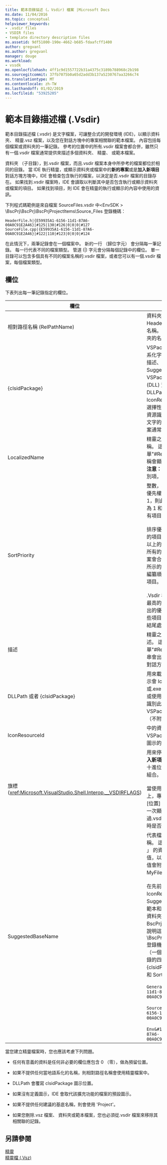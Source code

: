 ```yaml
---
title: 範本目錄描述 (。Vsdir) 檔案 |Microsoft Docs
ms.date: 11/04/2016
ms.topic: conceptual
helpviewer_keywords:
- .vsdir files
- VSDIR files
- template directory description files
ms.assetid: 9df51800-190e-4662-b685-fdaafcff1400
author: gregvanl
ms.author: gregvanl
manager: douge
ms.workload:
- vssdk
ms.openlocfilehash: 4ff1c9d1557722b31a4375c3189b788968c2b198
ms.sourcegitcommit: 37fb7075b0a65d2add3b137a5230767aa3266c74
ms.translationtype: MT
ms.contentlocale: zh-TW
ms.lasthandoff: 01/02/2019
ms.locfileid: "53925205"
---
```

# <a name="template-directory-description-vsdir-files"></a>範本目錄描述檔 (.Vsdir)
範本目錄描述檔 (.vsdir) 是文字檔案，可讓整合式的開發環境 (IDE)，以顯示資料夾、 精靈.vsz 檔案，以及您在對話方塊中的專案相關聯的範本檔案。 內容包括每個檔案或資料夾的一筆記錄。 參考的位置中的所有.vsdir 檔案會都合併，雖然只有一個.vsdir 檔案通常提供來描述多個資料夾、 精靈、 或範本檔案。  

 資料夾 （子目錄），到.vsdir 檔案，而且.vsdir 檔案本身中所參考的檔案都位於相同的目錄。 當 IDE 執行精靈，或顯示資料夾或檔案中的**新的專案**或是**加入新項目**對話方塊方塊中，IDE 會檢查包含執行的檔案，以決定是否.vsdir 檔案的目錄存在。 如果找到.vsdir 檔案時，IDE 會讀取以判斷其中是否包含執行或顯示資料夾或檔案的項目。 如果找到項目，則 IDE 會在精靈的執行或顯示的內容中使用的資訊。  

 下列程式碼範例是來自檔案 SourceFiles.vsdir 中\<EnvSDK > \BscPrj\BscPrj\BscPrjProjectItems\Source_Files 登錄機碼：  

```  
HeaderFile.h|{E59935A1-6156-11d1-87A6-00A0C91E2A46}|#125|130|#126|0|0|0|#127  
SourceFile.cpp|{E59935A1-6156-11d1-87A6-00A0C91E2A46}|#122|110|#123|0|0|0|#124  
```  

 在此情況下，兩筆記錄會在一個檔案中。 新的一行 （歸位字元） 會分隔每一筆記錄。 每一行代表不同的檔案類型。 管道 (&#124;) 字元會分隔每個記錄中的欄位。 單一目錄可以包含多個具有不同的檔案名稱的.vsdir 檔案，或者您可以有一個.vsdir 檔案，每個檔案類型。  

## <a name="fields"></a>欄位  
 下表列出每一筆記錄指定的欄位。  


| 欄位 | 描述 |
| - | - |
| 相對路徑名稱 (RelPathName) | 資料夾、 範本或.vsz 檔案，例如 HeaderFile.h 或 MyWizard.vsz 的名稱。 這個欄位也可以用來表示資料夾的名稱。 |
| {clsidPackage} | VSPackage 可讓您存取中的當地語系化字串，例如 LocalizedName、 描述、 IconResourceId 和 SuggestedBaseName，VSPackage 的附屬動態連結程式庫 (DLL) 資源的 GUID。 如果未提供 DLLPath，適用於 IconResourceId。 **注意：** 此欄位是選擇性的除非一或多個先前的欄位是資源識別碼。 此欄位是未當地語系化文字的第三方精靈與對應的.vsdir 檔案通常是空白的。 |
| LocalizedName | 精靈之範本檔案的當地語系化的名稱。 這個欄位可以是字串或表單"#ResID 」 的資源識別碼。 此名稱會顯示在**加入新項目** 對話方塊。 **注意：** 如果 LocalizedName 資源識別項，那麼就需要 {clsidPackage}。 |
| SortPriority | 整數，表示此範本檔案或精靈的相對優先權。 比方說，如果此項目有值為 1，則此項目會顯示其他項目旁的值為 1 和 2 個或更大的在排序值的所有項目之前。<br /><br /> 排序優先順序是相對於相同的目錄中的項目。 在相同的目錄中可能有一個以上的.vsdir 檔案。 在此情況下，從所有的項目<em>。</em>在該目錄中的 vsdir 檔案會合併。 具有相同優先順序的項目所示的顯示名稱不區分大小寫的詞典編纂順序。 `_wcsicmp`函數用來排序的項目。<br /><br /> .Vsdir 檔案中未說明的項目包含大於最高的優先順序號碼.vsdir 檔案中列出的優先順序數字。 結果是清單的這些項目是清單的在顯示，不論其名稱結尾處。 |
| 描述 | 精靈之範本檔案的當地語系化的描述。 這個欄位可以是字串或表單"#ResID 」 的資源識別碼。 此字串會出現在**新的專案**或是**加入新項目**對話方塊中選取的項目時。 |
| DLLPath 或者 {clsidPackage} | 用來載入範本檔案或精靈的圖示。 圖示會 IconResourceId 載入為從.dll 或.exe 檔案資源。 使用完整路徑，或使用 VSPackage 的 GUID，可以識別此.dll 或.exe 檔案。 實作 VSPackage 的 DLL 用來載入圖示 （不附屬 DLL）。 |
| IconResourceId | 中的資源識別碼的 DLL 或 VSPackage 的實作會決定要顯示的圖示的 DLL。 |
| 旗標 (<xref:Microsoft.VisualStudio.Shell.Interop.__VSDIRFLAGS>) | 用來停用或啟用**名稱**並**位置**欄位上**加入新項目** 對話方塊。 值**旗標**欄位是十進位對等項目，必要的位元旗標的組合。<br /><br /> 當使用者選取項目上**的新**索引標籤上，專案會決定是否 [名稱] 欄位和 [位置] 欄位會顯示何時**加入新項目**第一次顯示對話方塊。 項目，透過.vsdir 檔案，可以控制只選取項目時是否將欄位已啟用與停用。 |
| SuggestedBaseName | 代表檔案、 精靈 」 或範本的預設名稱。 這個欄位是字串或表單"#ResID 」 的資源識別碼。 IDE 會使用此值，以提供項目的預設名稱。 此基底值會附加至讓名稱成為唯一的例如 MyFile21.asp 整數值。<br /><br /> 在先前的清單中，描述、 DLLPath、 IconResourceId、 旗標和 SuggestedBaseNumber 僅適用於範本和精靈檔案。 這些欄位不適用於資料夾中。 中的 BscPrjProjectItems 檔案中的程式碼說明這項事實\<EnvSDK > \BscPrj\BscPrj\BscPrjProjectItems 登錄機碼。 此檔案包含三筆記錄 （一個用於每個資料夾） 與每一筆記錄的四個欄位：RelPathName，{clsidPackage}，LocalizedName 和 SortPriority。<br /><br /> `General&#124;{E59935A1-6156-11d1-87A6-00A0C91E2A46}&#124;#110&#124;100`<br /><br /> `Source_Files&#124;{E59935A1-6156-11d1-87A6-00A0C91E2A46}&#124;#111&#124;110`<br /><br /> `Env&#124;{E59935A1-6156-11d1-87A6-00A0C91E2A46}&#124;#112&#124;120` |

 當您建立精靈檔案時，您也應該考慮下列問題。  

-   任何有意義的資料是任何非必要的欄位應包含 0 （零），做為預留位置。  

-   如果不提供任何當地語系化的名稱，則相對路徑名稱會使用精靈檔案中。  

-   DLLPath 會覆寫 clsidPackage 圖示位置。  

-   如果沒有定義圖示，IDE 會取代該擴充功能的檔案的預設圖示。  

-   如果不提供任何建議的基底名稱，則會使用 'Project'。  

-   如果您刪除.vsz 檔案、 資料夾或範本檔案，您也必須從.vsdir 檔案來移除其相關聯的記錄。  

## <a name="see-also"></a>另請參閱  
 [精靈](../../extensibility/internals/wizards.md)   
 [精靈檔 (.Vsz)](../../extensibility/internals/wizard-dot-vsz-file.md)